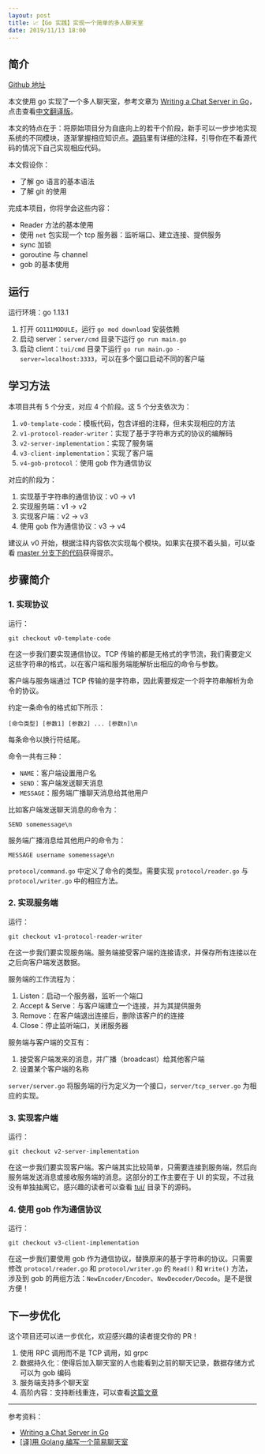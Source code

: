 ```yaml
---
layout: post
title: 📈【Go 实践】实现一个简单的多人聊天室
date: 2019/11/13 18:00
---
```


## 简介
[Github 地址](https://github.com/imageslr/go-chat-server-practice)

本文使用 go 实现了一个多人聊天室，参考文章为 [Writing a Chat Server in Go](https://medium.com/@nqbao/writing-a-chat-server-in-go-3b61ccc2a8ed)，点击查看[中文翻译版](https://juejin.im/post/5dafb4435188256290692f05)。

本文的特点在于：将原始项目分为自底向上的若干个阶段，新手可以一步步地实现系统的不同模块，逐渐掌握相应知识点。[源码](https://github.com/imageslr/go-chat-server-practice)里有详细的注释，引导你在不看源代码的情况下自己实现相应代码。

本文假设你：
* 了解 go 语言的基本语法
* 了解 git 的使用

完成本项目，你将学会这些内容：
* Reader 方法的基本使用
* 使用 `net` 包实现一个 tcp 服务器：监听端口、建立连接、提供服务
* sync 加锁
* goroutine 与 channel
* gob 的基本使用

## 运行
运行环境：go 1.13.1
1. 打开 `GO111MODULE`，运行 `go mod download` 安装依赖
2. 启动 server：`server/cmd` 目录下运行 `go run main.go`
4. 启动 client：`tui/cmd` 目录下运行 `go run main.go -server=localhost:3333`，可以在多个窗口启动不同的客户端

## 学习方法
本项目共有 5 个分支，对应 4 个阶段。这 5 个分支依次为：
1. `v0-template-code`：模板代码，包含详细的注释，但未实现相应的方法
2. `v1-protocol-reader-writer`：实现了基于字符串方式的协议的编解码
3. `v2-server-implementation`：实现了服务端
4. `v3-client-implementation`：实现了客户端
5. `v4-gob-protocol`：使用 gob 作为通信协议

对应的阶段为：
1. 实现基于字符串的通信协议：v0 -> v1
2. 实现服务端：v1 -> v2
3. 实现客户端：v2 -> v3
4. 使用 gob 作为通信协议：v3 -> v4

建议从 v0 开始，根据注释内容依次实现每个模块。如果实在摸不着头脑，可以查看 [master 分支下的代码](https://github.com/imageslr/go-chat-server-practice)获得提示。

## 步骤简介
### 1. 实现协议
运行：
```
git checkout v0-template-code
```

在这一步我们要实现通信协议。TCP 传输的都是无格式的字节流，我们需要定义这些字符串的格式，以在客户端和服务端能解析出相应的命令与参数。

客户端与服务端通过 TCP 传输的是字符串，因此需要规定一个将字符串解析为命令的协议。

约定一条命令的格式如下所示：
```
[命令类型] [参数1] [参数2] ... [参数n]\n
```
每条命令以换行符结尾。

命令一共有三种：
* `NAME`：客户端设置用户名
* `SEND`：客户端发送聊天消息
* `MESSAGE`：服务端广播聊天消息给其他用户

比如客户端发送聊天消息的命令为：
```
SEND somemessage\n
```
服务端广播消息给其他用户的命令为：
```
MESSAGE username somemessage\n
```

`protocol/command.go` 中定义了命令的类型。需要实现 `protocol/reader.go` 与 `protocol/writer.go` 中的相应方法。

### 2. 实现服务端
运行：
```
git checkout v1-protocol-reader-writer
```

在这一步我们要实现服务端。服务端接受客户端的连接请求，并保存所有连接以在之后向客户端发送数据。

服务端的工作流程为：
1. Listen：启动一个服务器，监听一个端口
2. Accept & Serve：与客户端建立一个连接，并为其提供服务
3. Remove：在客户端退出连接后，删除该客户的的连接
4. Close：停止监听端口，关闭服务器

服务端与客户端的交互有：
1. 接受客户端发来的消息，并广播（broadcast）给其他客户端
2. 设置某个客户端的名称

`server/server.go` 将服务端的行为定义为一个接口，`server/tcp_server.go` 为相应的实现。

### 3. 实现客户端
运行：
```
git checkout v2-server-implementation
```

在这一步我们要实现客户端。客户端其实比较简单，只需要连接到服务端，然后向服务端发送消息或接收服务端的消息。这部分的工作主要在于 UI 的实现，不过我没有单独抽离它。感兴趣的读者可以查看 [tui/](https://github.com/imageslr/go-chat-server-practice/tree/master/tui) 目录下的源码。

### 4. 使用 gob 作为通信协议
运行：
```
git checkout v3-client-implementation
```

在这一步我们要使用 gob 作为通信协议，替换原来的基于字符串的协议。只需要修改 `protocol/reader.go` 和 `protocol/writer.go` 的 `Read()` 和 `Write()` 方法，涉及到 gob 的两组方法：`NewEncoder/Encoder`、`NewDecoder/Decode`。是不是很方便！

## 下一步优化
这个项目还可以进一步优化，欢迎感兴趣的读者提交你的 PR！
1. 使用 RPC 调用而不是 TCP 调用，如 grpc
2. 数据持久化：使得后加入聊天室的人也能看到之前的聊天记录，数据存储方式可以为 gob 编码
3. 服务端支持多个聊天室
4. 高阶内容：支持断线重连，可以查看[这篇文章](https://my.oschina.net/tuxpy/blog/1645030)

---
参考资料：
* [Writing a Chat Server in Go](https://medium.com/@nqbao/writing-a-chat-server-in-go-3b61ccc2a8ed)
* [[译]用 Golang 编写一个简易聊天室](https://juejin.im/post/5dafb4435188256290692f05)